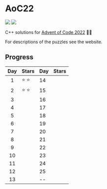 # AoC22

![](https://img.shields.io/badge/C%2B%2B-Builds-blue) ![](https://img.shields.io/badge/AoC-2022-green)

C++ solutions for [Advent of Code 2022](https://adventofcode.com/2022) 🎄🎅

For descriptions of the puzzles see the website.

## Progress

| Day | Stars | Day | Stars |
|:--:|---|---|---|
|  1 | :star: :star: | 14  |   |
|  2 | :star: :star: | 15  |   |
|  3 |  | 16  |   |
|  4 |  | 17  |   |
|  5 |  | 18  |   |
|  6 |  | 19  |   |
|  7 |  | 20  |   |
|  8 |  | 21  |   |
|  9 |  | 22  |   |
| 10 |  | 23  |   |
| 11 |  | 24  |   |
| 12 |  | 25  |   |
| 13 |  | --  |   |
